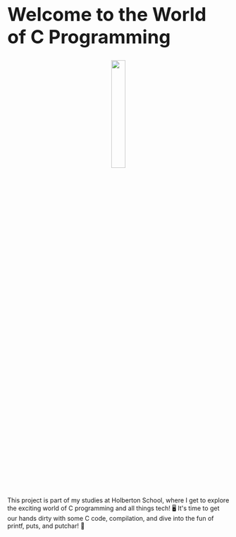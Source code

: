 <h1 style="font-size: 3em; ">Welcome to the World of C Programming</h1>
<p align="center"> <img src="https://media1.tenor.com/m/c6gKyfu4E_4AAAAd/typing-hello-kitty.gif" width="25%" /> </p>
This project is part of my studies at Holberton School, where I get to explore the exciting world of C programming and all things tech! 🖥️
It's time to get our hands dirty with some C code, compilation, and dive into the fun of printf, puts, and putchar! 🎉
